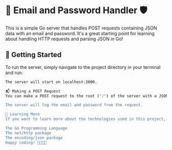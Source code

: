 # 📧 Email and Password Handler 🛡️

This is a simple Go server that handles POST requests containing JSON data with an email and password. It's a great starting point for learning about handling HTTP requests and parsing JSON in Go!

## 🚀 Getting Started

To run the server, simply navigate to the project directory in your terminal and run:

```bash
The server will start on localhost:3000.

📬 Making a POST Request
You can make a POST request to the root ("/") of the server with a JSON body containing an "Email" and "Password". Here's an example using curl:

The server will log the email and password from the request.

📖 Learning More
If you want to learn more about the technologies used in this project, here are a few resources:

The Go Programming Language
The net/http package
The encoding/json package
Happy coding! 👩‍💻👨‍💻

```
